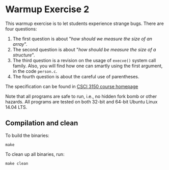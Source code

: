 # Warmup Exercise 2

This warmup exercise is to let students experience strange bugs. There are four questions:

1. The first question is about "*how should we measure the size of an array*".
2. The second question is about "*how should be measure the size of a structure*".
3. The third question is a revision on the usage of `execve()` system call family. Also, you will find how one can smartly using the first argument, in the code `person.c`.
4. The fourth question is about the careful use of parentheses.

The specification can be found in [CSCI 3150 course homepage](http://appsrv.cse.cuhk.edu.hk/~csci3150)

Note that all programs are safe to run, i.e., no hidden fork bomb or other hazards. All programs are tested on both 32-bit and 64-bit Ubuntu Linux 14.04 LTS.

## Compilation and clean

To build the binaries:
```
make
```

To clean up all binaries, run:
```
make clean
```
